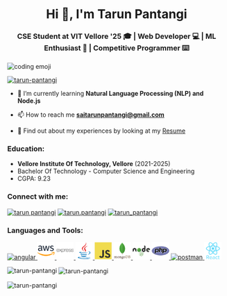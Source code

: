 <h1 align="center">Hi 👋, I'm Tarun Pantangi</h1>
<h3 align="center">CSE Student at VIT Vellore '25 🎓 | Web Developer 💻 | ML Enthusiast 🧠 | Competitive Programmer ⌨️</h3>
<img align="center" width="1000" height="300" src="https://camo.githubusercontent.com/42aa9a93aff426157ccace55c83ebff9a6ef666ad769063f20d27b30e2d85224/68747470733a2f2f7170682e6366322e71756f726163646e2e6e65742f6d61696e2d71696d672d6661376234626463336232663733653734396535633263363436643461653133" alt="coding emoji" data-canonical-src="https://qph.cf2.quoracdn.net/main-qimg-fa7b4bdc3b2f73e749e5c2c646d4ae13" style="max-width: 100%;">

<p align="left"> <a href="https://github.com/ryo-ma/github-profile-trophy"><img src="https://github-profile-trophy.vercel.app/?username=tarun-pantangi" alt="tarun-pantangi" /></a> </p>

- 🌱 I’m currently learning **Natural Language Processing (NLP) and Node.js**

- 📫 How to reach me **saitarunpantangi@gmail.com**

- 📄 Find out about my experiences by looking at my [Resume](https://drive.google.com/file/d/1L3_MqKnAG_68hVi-Wsiyf3cnr8kU05-Y/view)

<h3 align="left">Education:</h3>
<ul>
  <li><strong>Vellore Institute Of Technology, Vellore</strong> (2021-2025)</li>
  <li>Bachelor Of Technology - Computer Science and Engineering</li>
  <li>CGPA: 9.23</li>
</ul>

<h3 align="left">Connect with me:</h3>
<p align="left">
<a href="https://linkedin.com/in/tarun pantangi" target="blank"><img align="center" src="https://raw.githubusercontent.com/rahuldkjain/github-profile-readme-generator/master/src/images/icons/Social/linked-in-alt.svg" alt="tarun pantangi" height="30" width="40" /></a>
<a href="https://instagram.com/tarun.pantangi" target="blank"><img align="center" src="https://raw.githubusercontent.com/rahuldkjain/github-profile-readme-generator/master/src/images/icons/Social/instagram.svg" alt="tarun.pantangi" height="30" width="40" /></a>
<a href="https://www.leetcode.com/tarun_pantangi" target="blank"><img align="center" src="https://raw.githubusercontent.com/rahuldkjain/github-profile-readme-generator/master/src/images/icons/Social/leet-code.svg" alt="tarun_pantangi" height="30" width="40" /></a>
</p>

<h3 align="left">Languages and Tools:</h3>
<p align="left"> <a href="https://angular.io" target="_blank" rel="noreferrer"> <img src="https://angular.io/assets/images/logos/angular/angular.svg" alt="angular" width="40" height="40"/> </a> <a href="https://aws.amazon.com" target="_blank" rel="noreferrer"> <img src="https://raw.githubusercontent.com/devicons/devicon/master/icons/amazonwebservices/amazonwebservices-original-wordmark.svg" alt="aws" width="40" height="40"/> </a> <a href="https://expressjs.com" target="_blank" rel="noreferrer"> <img src="https://raw.githubusercontent.com/devicons/devicon/master/icons/express/express-original-wordmark.svg" alt="express" width="40" height="40"/> </a> <a href="https://www.java.com" target="_blank" rel="noreferrer"> <img src="https://raw.githubusercontent.com/devicons/devicon/master/icons/java/java-original.svg" alt="java" width="40" height="40"/> </a> <a href="https://developer.mozilla.org/en-US/docs/Web/JavaScript" target="_blank" rel="noreferrer"> <img src="https://raw.githubusercontent.com/devicons/devicon/master/icons/javascript/javascript-original.svg" alt="javascript" width="40" height="40"/> </a> <a href="https://www.mongodb.com/" target="_blank" rel="noreferrer"> <img src="https://raw.githubusercontent.com/devicons/devicon/master/icons/mongodb/mongodb-original-wordmark.svg" alt="mongodb" width="40" height="40"/> </a> <a href="https://nodejs.org" target="_blank" rel="noreferrer"> <img src="https://raw.githubusercontent.com/devicons/devicon/master/icons/nodejs/nodejs-original-wordmark.svg" alt="nodejs" width="40" height="40"/> </a> <a href="https://www.php.net" target="_blank" rel="noreferrer"> <img src="https://raw.githubusercontent.com/devicons/devicon/master/icons/php/php-original.svg" alt="php" width="40" height="40"/> </a> <a href="https://postman.com" target="_blank" rel="noreferrer"> <img src="https://www.vectorlogo.zone/logos/getpostman/getpostman-icon.svg" alt="postman" width="40" height="40"/> </a> <a href="https://reactjs.org/" target="_blank" rel="noreferrer"> <img src="https://raw.githubusercontent.com/devicons/devicon/master/icons/react/react-original-wordmark.svg" alt="react" width="40" height="40"/> </a> </p>

<p><img align="left" src="https://github-readme-stats.vercel.app/api/top-langs?username=tarun-pantangi&show_icons=true&locale=en&layout=compact" alt="tarun-pantangi" /></p>

<p>&nbsp;<img align="center" src="https://github-readme-stats.vercel.app/api?username=tarun-pantangi&show_icons=true&locale=en" alt="tarun-pantangi" /></p>

<p><img align="center" src="https://github-readme-streak-stats.herokuapp.com/?user=tarun-pantangi&" alt="tarun-pantangi" /></p>
